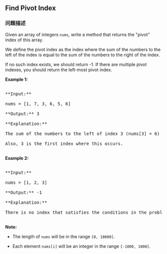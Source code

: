 ## Find Pivot Index  
### 问题描述
Given an array of integers `nums`, write a method that returns the "pivot" index of this array.



We define the pivot index as the index where the sum of the numbers to the left of the index is equal to the sum of the numbers to the right of the index.



If no such index exists, we should return -1. If there are multiple pivot indexes, you should return the left-most pivot index.


**Example 1:**<br />
<pre>
**Input:** 
nums = [1, 7, 3, 6, 5, 6]
**Output:** 3
**Explanation:** 
The sum of the numbers to the left of index 3 (nums[3] = 6) is equal to the sum of numbers to the right of index 3.
Also, 3 is the first index where this occurs.
</pre>


**Example 2:**<br />
<pre>
**Input:** 
nums = [1, 2, 3]
**Output:** -1
**Explanation:** 
There is no index that satisfies the conditions in the problem statement.
</pre>


**Note:**
- The length of `nums` will be in the range `[0, 10000]`.
- Each element `nums[i]` will be an integer in the range `[-1000, 1000]`.

